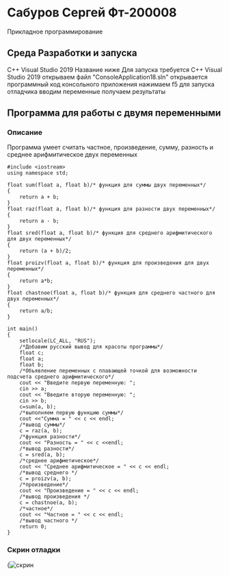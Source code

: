 # Сабуров Сергей Фт-200008
Прикладное программирование
## Среда Разработки и запуска
С++ Visual Studio 2019
Название ниже
Для запуска требуется С++ Visual Studio 2019
открываем файл "ConsoleApplication18.sln"
открывается программный код консольного приложения
нажимаем f5 для запуска отладчика
вводим переменные
получаем результаты

## Программа для работы с двумя переменными

### Описание
Программа умеет считать частное, произведение, сумму, разность и среднее арифмитическое двух переменных
```
#include <iostream>
using namespace std;

float sum(float a, float b)/* функция для суммы двух переменных*/
{
    return a + b;
}
float raz(float a, float b)/* функция для разности двух переменных*/
{
    return a - b;
}
float sred(float a, float b)/* функция для среднего арифмитического для двух переменных*/
{
    return (a + b)/2;
}
float proizv(float a, float b)/* функция для произведения для двух переменных*/
{
    return a*b;
}
float chastnoe(float a, float b)/* функция для среднего частного для двух переменных*/
{
    return a/b;
}

int main()
{   
    setlocale(LC_ALL, "RUS");
    /*Добавим русский вывод для красоты программы*/
    float c;
    float a;
    float b;
    /*Объявление переменных с плавающей точкой для возможности подсчета среднего арифмитического*/
    cout << "Введите первую переменную: ";
    cin >> a; 
    cout << "Введите вторую переменную: ";
    cin >> b;
    c=sum(a, b);
    /*выполняем первую функцию суммы*/
    cout <<"Сумма = " << c << endl;
    /*вывод суммы*/
    c = raz(a, b);
    /*функция разности*/
    cout << "Разность = " << c <<endl;
    /*вывод разности*/
    c = sred(a, b);
    /*среднее арифметическое*/
    cout << "Среднее арифмитическое = " << c << endl;
    /*вывод среднего */
    c = proizv(a, b);
    /*произведение*/
    cout << "Произведение = " << c << endl;
    /*вывод произведения */
    c = chastnoe(a, b);
    /*частное*/
    cout << "Частное = " << c << endl;
    /*вывод частного */
    return 0;
}
```
### Скрин отладки
(![скрин](https://user-images.githubusercontent.com/90544365/132997800-895ed2ac-991e-42dc-83d3-fb87cd56954b.jpg)
